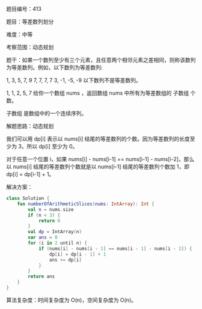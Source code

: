 题目编号：413

题目：等差数列划分

难度：中等

考察范围：动态规划

题干：如果一个数列至少有三个元素，且任意两个相邻元素之差相同，则称该数列为等差数列。例如，以下数列为等差数列:

1, 3, 5, 7, 9
7, 7, 7, 7
3, -1, -5, -9
以下数列不是等差数列。

1, 1, 2, 5, 7
给你一个数组 nums ，返回数组 nums 中所有为等差数组的 子数组 个数。

子数组 是数组中的一个连续序列。

解题思路：动态规划

我们可以用 dp[i] 表示以 nums[i] 结尾的等差数列的个数。因为等差数列的长度至少为 3，所以 dp[i] 至少为 0。

对于任意一个位置 i，如果 nums[i] - nums[i-1] == nums[i-1] - nums[i-2]，那么以 nums[i] 结尾的等差数列个数就是以 nums[i-1] 结尾的等差数列个数加 1，即 dp[i] = dp[i-1] + 1。

解决方案：

```kotlin
class Solution {
    fun numberOfArithmeticSlices(nums: IntArray): Int {
        val n = nums.size
        if (n < 3) {
            return 0
        }
        val dp = IntArray(n)
        var ans = 0
        for (i in 2 until n) {
            if (nums[i] - nums[i - 1] == nums[i - 1] - nums[i - 2]) {
                dp[i] = dp[i - 1] + 1
                ans += dp[i]
            }
        }
        return ans
    }
}
```

算法复杂度：时间复杂度为 O(n)，空间复杂度为 O(n)。